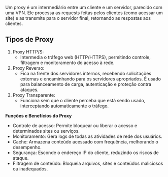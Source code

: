 Um proxy é um intermediário entre um cliente e um servidor, parecido com uma VPN. Ele processa as requests feitas pelos clientes (como acessar um site) e as transmite para o servidor final, retornando as respostas aos clientes.

## Tipos de Proxy

1. Proxy HTTP/S:
	- Intermedia o tráfego web (HTTP/HTTPS), permitindo controle, filtragem e monitoramento do acesso à rede.
2. Proxy Reverso:
	- Fica na frente dos servidores internos, recebendo solicitações externas e encaminhando para os servidores apropriados. É usado para balanceamento de carga, autenticação e proteção contra ataques.
3. Proxy Transparente:
	- Funciona sem que o cliente perceba que está sendo usado, interceptando automaticamente o tráfego.

**Funções e Benefícios do Proxy**

- Controle de acesso: Permite bloquear ou liberar o acesso e determinados sites ou serviços.
- Monitoramento: Gera logs de todas as atividades de rede dos usuários.
- Cache: Armazena conteúdo acessado com frequência, melhorando o desempenho.
- Segurança: Esconde o endereço IP do cliente, reduzindo os riscos de ataque.
- Filtragem de conteúdo: Bloqueia arquivos, sites e conteúdos maliciosos ou inadequados.